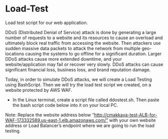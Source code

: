 # Load-Test
Load test script for our web application.

DDoS (Distributed Denial of Service) attack is done by generating a large number of requests to a website and its resources to cause an overload and ultimately block real traffic from accessing the website. Then attackers use sudden massive data packets to attack the network from multiple geo-locations causing the systems to go offline for a significant duration. Larger DDoS attacks cause more extended downtime, and your website/application may fail or recover very slowly. DDoS attacks can cause significant financial loss, business loss, and brand reputation damage.

Today, in order to simulate DDoS attacks, we will create a Load Testing using BashScript. Then we will try the load test script we created, on a website protected by AWS WAF.

- In the Linux terminal, create a script file called ddostest.sh. Then paste the bash script code below into it on your local PC.

Note: Replace the website address below “http://cmakkaya-test-ALB-for-WAF-173332589.us-east-1.elb.amazonaws.com/” with your own website address or Load Balancer’s endpoint where we are going to run the load testing.

